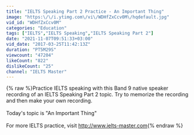 ```yaml
---
title: "IELTS Speaking Part 2 Practice - An Important Thing"
image: "https:\/\/i.ytimg.com\/vi\/WDHfZxCcv0M\/hqdefault.jpg"
vid_id: "WDHfZxCcv0M"
categories: "Education"
tags: ["IELTS","IELTS Speaking","IELTS Speaking Part 2"]
date: "2021-11-07T09:51:33+03:00"
vid_date: "2017-03-25T11:42:13Z"
duration: "PT5M29S"
viewcount: "47204"
likeCount: "822"
dislikeCount: "25"
channel: "IELTS Master"
---
```

{% raw %}Practice IELTS speaking with this Band 9 native speaker recording of an IELTS Speaking Part 2 topic. Try to memorize the recording and then make your own recording. <br /><br />Today's topic is &quot;An Important Thing&quot;<br /><br />For more IELTS practice, visit <a rel="nofollow" target="blank" href="http://www.ielts-master.com">http://www.ielts-master.com</a>{% endraw %}
